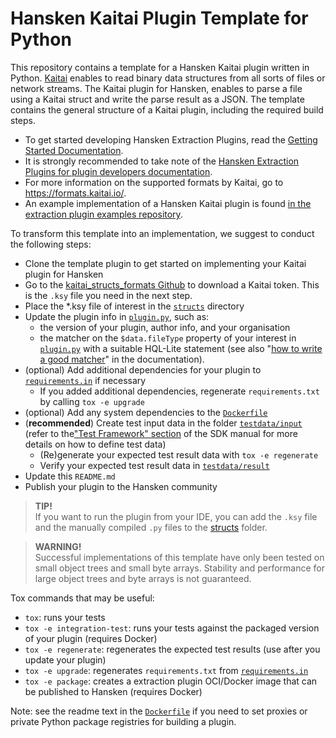 # Hansken Kaitai Plugin Template for Python

This repository contains a template for a Hansken Kaitai plugin written in Python. [Kaitai](https://kaitai.io/) enables to read binary data structures from all sorts of files or network streams.
The Kaitai plugin for Hansken, enables to parse a file using a Kaitai struct and write the parse result as a JSON. The template contains the general structure of a Kaitai plugin, including the required build steps.

- To get started developing Hansken Extraction Plugins, read the [Getting Started Documentation](https://netherlandsforensicinstitute.github.io/hansken-extraction-plugin-sdk-documentation/latest/dev/python/getting_started.html).
- It is strongly recommended to take note of the [Hansken Extraction Plugins for plugin developers documentation](https://netherlandsforensicinstitute.github.io/hansken-extraction-plugin-sdk-documentation/latest/).
- For more information on the supported formats by Kaitai, go to https://formats.kaitai.io/. 
- An example implementation of a Hansken Kaitai plugin is found [in the extraction plugin examples repository](https://github.com/NetherlandsForensicInstitute/hansken-extraction-plugin-sdk-examples/tree/main/python/appledoublekaitai).

To transform this template into an implementation, we suggest to conduct the following steps:
* Clone the template plugin to get started on implementing your Kaitai plugin for Hansken
* Go to the [kaitai_structs_formats Github](https://github.com/kaitai-io/kaitai_struct_formats/tree/acdf0733633568c68869af15846abaf1c0eaa59a) to download a Kaitai token. 
  This is the ```.ksy``` file you need in the next step.
* Place the *.ksy file of interest in the [`structs`](structs) directory
* Update the plugin info in [`plugin.py`](plugin.py), such as:
  * the version of your plugin, author info, and your organisation
  * the matcher on the `$data.fileType` property of your interest in [`plugin.py`](plugin.py) with a suitable HQL-Lite statement
    (see also "[how to write a good matcher](https://netherlandsforensicinstitute.github.io/hansken-extraction-plugin-sdk-documentation/latest/dev/concepts/hql_lite.html#how-to-write-a-matcher)" in the documentation).
* (optional) Add additional dependencies for your plugin to [`requirements.in`](requirements.in) if necessary 
  * If you added additional dependencies, regenerate `requirements.txt` by calling `tox -e upgrade`
* (optional) Add any system dependencies to the [`Dockerfile`](Dockerfile)
* (**recommended**) Create test input data in the folder [`testdata/input`](testdata/input)
  (refer to the["Test Framework" section](https://netherlandsforensicinstitute.github.io/hansken-extraction-plugin-sdk-documentation/latest/dev/concepts/test_framework.html) of the SDK manual for more details on how to define test data) 
  * (Re)generate your expected test result data with `tox -e regenerate`
  * Verify your expected test result data in [`testdata/result`](testdata/result)
* Update this `README.md`
* Publish your plugin to the Hansken community


> **TIP!**\
> If you want to run the plugin from your IDE, you can add the `.ksy` file and the manually compiled `.py` files to the [structs](./structs) folder.

> **WARNING!**\
> Successful implementations of this template have only been tested on small object trees and small byte arrays. Stability and performance for large object trees and byte arrays is not guaranteed.


Tox commands that may be useful:
* `tox`: runs your tests
* `tox -e integration-test`: runs your tests against the packaged version of your plugin (requires Docker)
* `tox -e regenerate`: regenerates the expected test results (use after you update your plugin)
* `tox -e upgrade`: regenerates `requirements.txt` from [`requirements.in`](requirements.in)
* `tox -e package`: creates a extraction plugin OCI/Docker image that can be published to Hansken (requires Docker)

Note: see the readme text in the [`Dockerfile`](Dockerfile) if you need to set proxies or private Python package registries for building a plugin.


